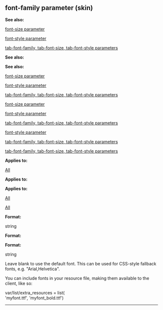 

 font-family parameter (skin)
------------------------------




**See also:** 


[font-size parameter](#/{skin}/param/font-size) 

[font-style parameter](#/{skin}/param/font-style) 

[tab-font-family, tab-font-size, tab-font-style parameters](#/{skin}/param/tab-font) 





**See also:** 

**See also:**

[font-size parameter](#/{skin}/param/font-size) 

[font-style parameter](#/{skin}/param/font-style) 

[tab-font-family, tab-font-size, tab-font-style parameters](#/{skin}/param/tab-font) 



[font-size parameter](#/{skin}/param/font-size)

[font-style parameter](#/{skin}/param/font-style) 

[tab-font-family, tab-font-size, tab-font-style parameters](#/{skin}/param/tab-font) 


[font-style parameter](#/{skin}/param/font-style)

[tab-font-family, tab-font-size, tab-font-style parameters](#/{skin}/param/tab-font) 

[tab-font-family, tab-font-size, tab-font-style parameters](#/{skin}/param/tab-font)


**Applies to:** 


[All](#/{skin}/control) 



**Applies to:** 

**Applies to:**

[All](#/{skin}/control) 

[All](#/{skin}/control)


**Format:** 


 string
 


**Format:** 

**Format:**

 string


 Leave blank to use the default font. This can be used for CSS-style fallback fonts, e.g. "Arial,Helvetica".




 You can include fonts in your resource file, making them available to the client, like so:




 var/list/extra\_resources = list(\
 'myfont.ttf',
 'myfont\_bold.ttf')



---


